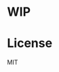 # WIP
<!--
# Run

```bash
npm start
```

# Generating Self-Signed Certificate

AVS requires all requests to be made over https so we have to use a SSL Certificate.

Follow these instructions to generate a self-signed certificate.

```
Update ssl.cnf

CountryName must be 2 characters. Update or add additional IPs.
```

ssl.cnf

```
[req]
distinguished_name      = req_distinguished_name
prompt                  = no

[v3_req]
subjectAltName          = @alt_names

[alt_names]
DNS.1                   = localhost
IP.1                    = 127.0.0.1
IP.2                    = 10.0.2.2

[req_distinguished_name]
commonName              = $ENV::COMMON_NAME                 # CN=
countryName             = US                                # C=
stateOrProvinceName     = CA                                # ST=
localityName            = Los Angeles                       # L=
organizationName        = My Organiztion                    # O=
organizationalUnitName  = 1                                 # OU=
``

Make generation script executable.

```
chmod +x generate.sh
```

```
./generate.sh
```

You will be prompted for `Product ID`.
Find it under `Device Type Info`

You can find this information on the [Amazon Developer Portal](https://developer.amazon.com/edw/home.html)

`Serial Number`

Generate a serial number (ie. 123456)

`Password for Keystores`

Type in a password and remember it!

The output will look something like

```bash
$ ./generate.sh
Product ID: my_device
Serial Number: 123456
Password for Keystores (won't echo): Generating RSA private key, 4096 bit long modulus
........................................................................++
......................................................................................................................................++
e is 65537 (0x10001)
Generating RSA private key, 2048 bit long modulus
........................+++
................................................................+++
e is 65537 (0x10001)
Signature ok
subject=/CN=my_device:123456/C=US/ST=CA/L=Los Angeles/O=My Organiztion/OU=1
Getting CA Private Key
Generating RSA private key, 2048 bit long modulus
......................................................................+++
.......................+++
e is 65537 (0x10001)
Signature ok
subject=/CN=localhost/C=US/ST=CA/L=Los Angeles/O=My Organiztion/OU=1
Getting CA Private Key
Generating RSA private key, 2048 bit long modulus
............................................+++
....+++
e is 65537 (0x10001)
Signature ok
subject=/CN=localhost/C=US/ST=CA/L=Los Angeles/O=My Organiztion/OU=1
Getting CA Private Key
```

After generation there will a new directory `certs` containing certs.

move `certs/server/node.key` to ssl/server.key
move certs/server/node.crt to ssl/server.crt
move certs/server/node.csr to ssl/server.csr


Set your clientId and client Secret as well as products in `config.js`

You can find this information on the [Amazon Developer Portal](https://developer.amazon.com/edw/home.html) under `Security Profile`.

, // Fill in with valid device values, eg: 'testdevice1': ['DSN1234', 'DSN5678']

For more information visit the [Reference Implementation Guide](https://developer.amazon.com/public/solutions/alexa/alexa-voice-service/docs/reference-implementation-guide).
-->
# License

MIT
